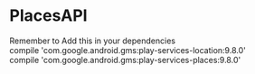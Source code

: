 # PlacesAPI
Remember to Add this in your dependencies<br>
  compile 'com.google.android.gms:play-services-location:9.8.0'<br>
  compile 'com.google.android.gms:play-services-places:9.8.0'
